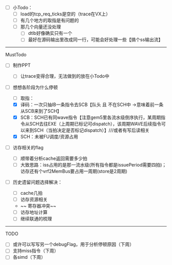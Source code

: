 * [ ] 小Todo：
  * [ ] load的tcp_req_ticks是空的（trace在VX上）
  * [ ] 有几个地方的取指是有问题的
  * [ ] 那几个向量还没处理
    * [ ] dtlb好像确实只有一个
    * [ ] 最好在源码输出里改成同一行，可能会好处理一些【搞个ss输出流】

---

MustTodo

* [ ] 制作PPT

  * [ ] 让trace变得合理，无法做到的放在小Todo中
* [ ] 想想各阶段为什么停顿

  * [ ] 取指：
  * [X] 译码：一次只抽IB一条指令去SCB【队头 且 不在SCH中 ->意味着前一条从SCB来到了SCH】
  * [X] SCB：SCH已有同wave指令【注意gem5里各流水级倒序执行，某周期指令从SCH去往EXE（上周期已标记可dispatch），该周期WAVE后续指令可以来到SCH（当拍决定是否标记dispatch）】///或者有写后读相关
  * [X] SCH：未被FU调度/资源占用
* [ ] 访存相关的flag

  * [ ] 顺带着分析cache返回需要多少拍
  * [ ] 大致思路：iss占用的是那一流水级(所有指令都是issuePeriod需要四拍)；访存还有个vrf2MemBus要占用一周期(store是2周期)
* [ ] 历史遗留问题选择解决：

  * [ ] cache几拍
  * [ ] 访存资源相关
  * ~~ 寄存器冲突~~
  * [ ] 访存地址计算
  * [ ] 继续联通的梳理

---

TODO

* [ ] 或许可以写写另一个debugFlag，用于分析停顿原因（下周）
* [ ] 支持miss指令（下周）
* [ ] 各simd（下周）
